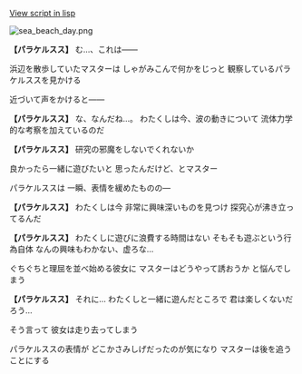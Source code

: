 [View script in lisp](../scripts/210131101.txt)

![sea_beach_day.png](../images/backgrounds/sea_beach_day.png)

**【パラケルスス】**
む…、これは――

浜辺を散歩していたマスターは
しゃがみこんで何かをじっと
観察しているパラケルススを見かける

近づいて声をかけると――

**【パラケルスス】**
な、なんだね…。
わたくしは今、波の動きについて
流体力学的な考察を加えているのだ

**【パラケルスス】**
研究の邪魔をしないでくれないか

良かったら一緒に遊びたいと
思ったんだけど、とマスター

パラケルススは
一瞬、表情を緩めたものの―

**【パラケルスス】**
わたくしは今
非常に興味深いものを見つけ
探究心が沸き立ってるんだ

**【パラケルスス】**
わたくしに遊びに浪費する時間はない
そもそも遊ぶという行為自体
なんの興味もわかない、虚ろな…

ぐちぐちと理屈を並べ始める彼女に
マスターはどうやって誘おうか
と悩んでしまう

**【パラケルスス】**
それに…
わたくしと一緒に遊んだところで
君は楽しくないだろう…

そう言って
彼女は走り去ってしまう

パラケルススの表情が
どこかさみしげだったのが気になり
マスターは後を追うことにする
